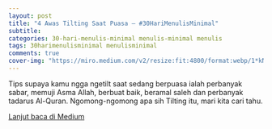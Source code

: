 ```yaml
---  
layout: post
title: "4 Awas Tilting Saat Puasa — #30HariMenulisMinimal"
subtitle: 
categories: 30-hari-menulis-minimal menulis-minimal menulis
tags: 30harimenulisminimal menulisminimal
comments: true
cover-img: "https://miro.medium.com/v2/resize:fit:4800/format:webp/1*kNC4sLB46MV7Of6j5SOzcQ.png"
---
```


Tips supaya kamu ngga ngetilt saat sedang berpuasa ialah perbanyak sabar, memuji Asma Allah, berbuat baik, beramal saleh dan perbanyak tadarus Al-Quran. Ngomong-ngomong apa sih Tilting itu, mari kita cari tahu.

[Lanjut baca di Medium](https://link.medium.com/xyCZd5lZtyb)
